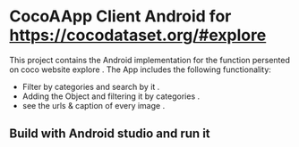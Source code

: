 # CocoAApp  Client Android for https://cocodataset.org/#explore 

This project contains the Android implementation for the function persented on coco website explore . The App
includes the following functionality:

- Filter by categories and search by it .
- Adding the Object and filtering it by categories  .
- see the urls & caption of every image   .

## Build with Android studio and run it
